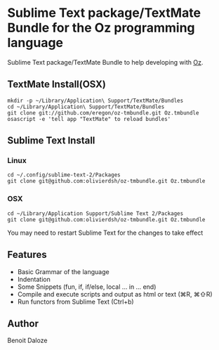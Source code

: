 # Sublime Text package/TextMate Bundle for the Oz programming language

Sublime Text package/TextMate Bundle to help developing with [Oz](http://www.mozart-oz.org/).

## TextMate Install(OSX)

    mkdir -p ~/Library/Application\ Support/TextMate/Bundles
    cd ~/Library/Application\ Support/TextMate/Bundles
    git clone git://github.com/eregon/oz-tmbundle.git Oz.tmbundle
    osascript -e 'tell app "TextMate" to reload bundles'

## Sublime Text Install

### Linux

    cd ~/.config/sublime-text-2/Packages
    git clone git@github.com:olivierdsh/oz-tmbundle.git Oz.tmbundle

### OSX

    cd ~/Library/Application Support/Sublime Text 2/Packages
    git clone git@github.com:olivierdsh/oz-tmbundle.git Oz.tmbundle

You may need to restart Sublime Text for the changes to take effect

## Features

* Basic Grammar of the language
* Indentation
* Some Snippets (fun, if, if/else, local … in … end)
* Compile and execute scripts and output as html or text (⌘R, ⌘⇧R)
* Run functors from Sublime Text (Ctrl+b)

## Author

Benoit Daloze
